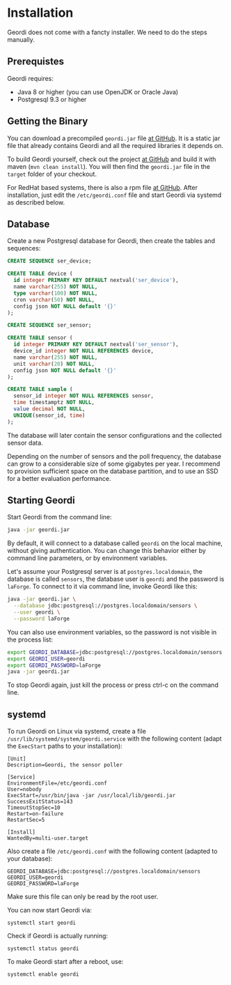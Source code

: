 # Installation

Geordi does not come with a fancty installer. We need to do the steps manually.

## Prerequistes

Geordi requires:

* Java 8 or higher (you can use OpenJDK or Oracle Java)
* Postgresql 9.3 or higher

## Getting the Binary

You can download a precompiled `geordi.jar` file [at GitHub](https://github.com/shred/geordi/releases). It is a static jar file that already contains Geordi and all the required libraries it depends on.

To build Geordi yourself, check out the project [at GitHub](https://github.com/shred/geordi) and build it with maven (`mvn clean install`). You will then find the `geordi.jar` file in the `target` folder of your checkout.

For RedHat based systems, there is also a rpm file [at GitHub](https://github.com/shred/geordi/releases). After installation, just edit the `/etc/geordi.conf` file and start Geordi via systemd as described below.

## Database

Create a new Postgresql database for Geordi, then create the tables and sequences:

```sql
CREATE SEQUENCE ser_device;

CREATE TABLE device (
  id integer PRIMARY KEY DEFAULT nextval('ser_device'),
  name varchar(255) NOT NULL,
  type varchar(100) NOT NULL,
  cron varchar(50) NOT NULL,
  config json NOT NULL default '{}'
);

CREATE SEQUENCE ser_sensor;

CREATE TABLE sensor (
  id integer PRIMARY KEY DEFAULT nextval('ser_sensor'),
  device_id integer NOT NULL REFERENCES device,
  name varchar(255) NOT NULL,
  unit varchar(20) NOT NULL,
  config json NOT NULL default '{}'
);

CREATE TABLE sample (
  sensor_id integer NOT NULL REFERENCES sensor,
  time timestamptz NOT NULL,
  value decimal NOT NULL,
  UNIQUE(sensor_id, time)
);
```

The database will later contain the sensor configurations and the collected sensor data.

<div class="alert alert-info" role="alert">

Depending on the number of sensors and the poll frequency, the database can grow to a considerable size of some gigabytes per year. I recommend to provision sufficient space on the database partition, and to use an SSD for a better evaluation performance.
</div>

## Starting Geordi

Start Geordi from the command line:

```sh
java -jar geordi.jar
```

By default, it will connect to a database called `geordi` on the local machine, without giving authentication. You can change this behavior either by command line parameters, or by environment variables.

Let's assume your Postgresql server is at `postgres.localdomain`, the database is called `sensors`, the database user is `geordi` and the password is `laForge`. To connect to it via command line, invoke Geordi like this:

```sh
java -jar geordi.jar \
  --database jdbc:postgresql://postgres.localdomain/sensors \
  --user geordi \
  --password laForge
```

You can also use environment variables, so the password is not visible in the process list:

```sh
export GEORDI_DATABASE=jdbc:postgresql://postgres.localdomain/sensors
export GEORDI_USER=geordi
export GEORDI_PASSWORD=laForge
java -jar geordi.jar
```

To stop Geordi again, just kill the process or press ctrl-c on the command line.

## systemd

To run Geordi on Linux via systemd, create a file `/usr/lib/systemd/system/geordi.service` with the following content (adapt the `ExecStart` paths to your installation):

```
[Unit]
Description=Geordi, the sensor poller

[Service]
EnvironmentFile=/etc/geordi.conf
User=nobody
ExecStart=/usr/bin/java -jar /usr/local/lib/geordi.jar
SuccessExitStatus=143
TimeoutStopSec=10
Restart=on-failure
RestartSec=5

[Install]
WantedBy=multi-user.target
```

Also create a file `/etc/geordi.conf` with the following content (adapted to your database):

```
GEORDI_DATABASE=jdbc:postgresql://postgres.localdomain/sensors
GEORDI_USER=geordi
GEORDI_PASSWORD=laForge
```

Make sure this file can only be read by the root user.

You can now start Geordi via:

```
systemctl start geordi
```

Check if Geordi is actually running:

```
systemctl status geordi
```

To make Geordi start after a reboot, use:

```
systemctl enable geordi
```
